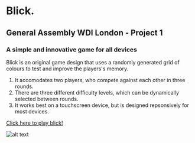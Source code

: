 # Blick.
## General Assembly WDI London - Project 1
### A simple and innovative game for all devices

Blick is an original game design that uses a randomly generated grid of colours to test and improve the players's memory. 

1. It accomodates two players, who compete against each other in three rounds.
2. There are three different difficulty levels, which can be dynamically selected between rounds.
3. It works best on a touchscreen device, but is designed repsonsively for most devices.

[Click here to play blick!](https://www.playblick.herokuapp.com)

![alt text](https://raw.github.com/odholden/wdi-first-project/blob/master/images/blick1.png)
